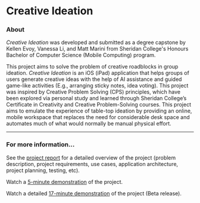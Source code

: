 # Creative Ideation

### About
*Creative Ideation* was developed and submitted as a degree capstone by Kellen Evoy, Vanessa Li, and Matt Marini from Sheridan College's Honours Bachelor of Computer Science (Mobile Computing) program. 

This project aims to solve the problem of creative roadblocks in group ideation. *Creative Ideation* is an iOS (iPad) application that helps groups of users generate creative ideas with the help of AI assistance and guided game-like activities (E.g., arranging sticky notes, idea voting). This project was inspired by Creative Problem Solving (CPS) principles, which have been explored via personal study and learned through Sheridan College’s Certificate in Creativity and Creative Problem-Solving courses. This project aims to emulate the experience of table-top ideation by providing an online, mobile workspace that replaces the need for considerable desk space and automates much of what would normally be manual physical effort.

------------

### For more information...
See the [project report](https://drive.google.com/file/d/1CtwfvwRHR65rTeVpXMAnAven4_VKors6/view?usp=sharing) for a detailed overview of the project (problem description, project requirements, use cases, application architecture, project planning, testing, etc).

Watch a [5-minute demonstration](https://drive.google.com/file/d/1gtGx-YTCSgUJDzEn0330Z3bSJoN8kG5_/view?usp=sharing) of the project.

Watch a detailed [17-minute demonstration](https://drive.google.com/file/d/1Xaa1iVyaH9H22fH5IWT2fFLiLqcd2A7T/view?usp=sharing) of the project (Beta release).